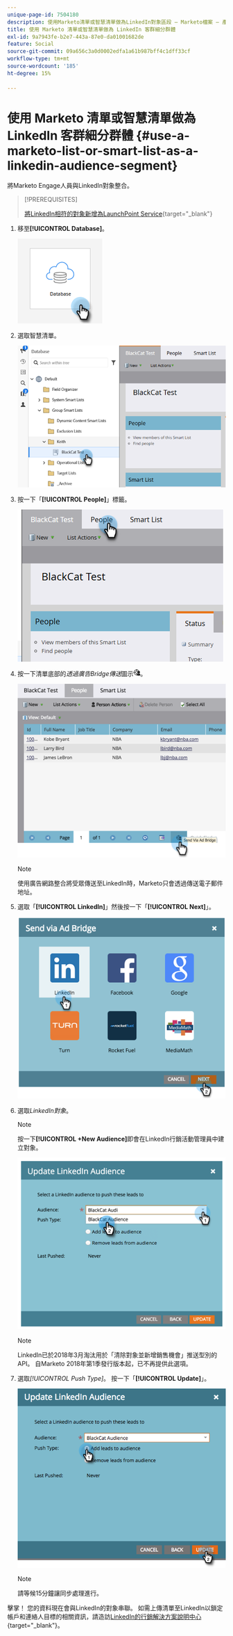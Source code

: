 ```yaml
---
unique-page-id: 7504180
description: 使用Marketo清單或智慧清單做為LinkedIn對象區段 — Marketo檔案 — 產品檔案
title: 使用 Marketo 清單或智慧清單做為 LinkedIn 客群細分群體
exl-id: 9a7943fe-b2e7-443a-87e0-da01001682de
feature: Social
source-git-commit: 09a656c3a0d0002edfa1a61b987bff4c1dff33cf
workflow-type: tm+mt
source-wordcount: '185'
ht-degree: 15%

---
```


# 使用 Marketo 清單或智慧清單做為 LinkedIn 客群細分群體 {#use-a-marketo-list-or-smart-list-as-a-linkedin-audience-segment}

將Marketo Engage人員與LinkedIn對象整合。

>[!PREREQUISITES]
>
>[將LinkedIn相符的對象新增為LaunchPoint Service](/help/marketo/product-docs/demand-generation/ad-network-integrations/add-linkedin-matched-audiences-as-a-launchpoint-service.md){target="_blank"}

1. 移至&#x200B;**[!UICONTROL Database]**。

   ![](assets/list-as-a-linkedin-audience-segment-1.png)

1. 選取智慧清單。

   ![](assets/list-as-a-linkedin-audience-segment-2.png)

1. 按一下「**[!UICONTROL People]**」標籤。

   ![](assets/list-as-a-linkedin-audience-segment-3.png)

1. 按一下清單底部的&#x200B;_透過廣告Bridge傳送_&#x200B;圖示![—](assets/icon-ad-bridge.png)。

   ![](assets/list-as-a-linkedin-audience-segment-4.png)

   >[!NOTE]
   >
   >使用廣告網路整合將受眾傳送至LinkedIn時，Marketo只會透過傳送電子郵件地址。

1. 選取「**[!UICONTROL LinkedIn]**」然後按一下「**[!UICONTROL Next]**」。

   ![](assets/list-as-a-linkedin-audience-segment-5.png)

1. 選取&#x200B;_LinkedIn對象_。

   >[!NOTE]
   >
   >按一下&#x200B;**[!UICONTROL +New Audience]**&#x200B;即會在LinkedIn行銷活動管理員中建立對象。

   ![](assets/list-as-a-linkedin-audience-segment-6.png)

   >[!NOTE]
   >
   >LinkedIn已於2018年3月淘汰用於「清除對象並新增銷售機會」推送型別的API。 自Marketo 2018年第1季發行版本起，已不再提供此選項。

1. 選取&#x200B;_[!UICONTROL Push Type]_。 按一下「**[!UICONTROL Update]**」。

   ![](assets/list-as-a-linkedin-audience-segment-7.png)

   >[!NOTE]
   >
   >請等候15分鐘讓同步處理進行。

擊掌！ 您的資料現在會與LinkedIn的對象串聯。 如需上傳清單至LinkedIn以鎖定帳戶和連絡人目標的相關資訊，請造訪[LinkedIn的行銷解決方案說明中心](https://www.linkedin.com/help/lms/answer/73938?query=ad%20segment){target="_blank"}。
